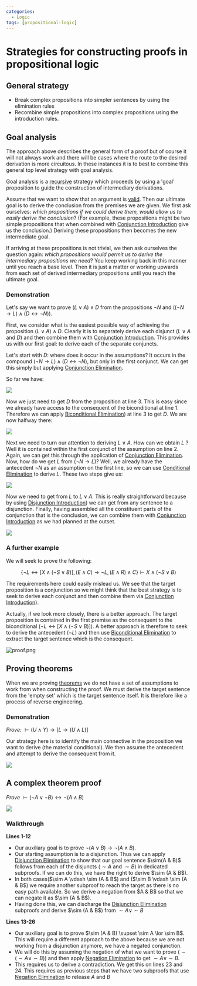 ```yaml
---
categories:
  - Logic
tags: [propositional-logic]
---
```


# Strategies for constructing proofs in propositional logic

## General strategy

- Break complex propositions into simpler sentences by using the elimination rules
- Recombine simple propositions into complex propositions using the introduction rules.

## Goal analysis

The approach above describes the general form of a proof but of course it will not always work and there will be cases where the route to the desired derivation is more circuitous. In these instances it is to best to combine this general top level strategy with goal analysis.

Goal analysis is a [recursive](/Data_Structures/Recursion.md) strategy which proceeds by using a 'goal' proposition to guide the construction of intermediary derivations.

Assume that we want to show that an argument is [valid](/Logic/General_concepts/Validity_and_entailment.md#validity). Then our ultimate goal is to derive the conclusion from the premises we are given. We first ask ourselves: _which propositions if we could derive them, would allow us to easily derive the conclusion_? (For example, these propositions might be two simple propositions that when combined with [Conjunction Introduction](/Logic/Proofs/Conjunction_Introduction.md) give us the conclusion.) Deriving these propositions then becomes the new intermediate goal.

If arriving at these propositions is not trivial, we then ask ourselves the question again: _which propositions would permit us to derive the intermediary propositions we need_? You keep working back in this manner until you reach a base level. Then it is just a matter or working upwards from each set of derived intermediary propositions until you reach the ultimate goal.

### Demonstration

Let's say we want to prove $(L \lor A) \land D$ from the propositions $\lnot N$ and $((\lnot N \rightarrow L) \land (D \leftrightarrow \lnot N))$.

First, we consider what is the easiest possible way of achieving the proposition $(L \lor A) \land D$. Clearly it is to separately derive each disjunct ($L \lor A$ and $D$) and then combine them with [Conjunction Introduction](/Logic/Proofs/Conditional_Introduction.md). This provides us with our first goal: to derive each of the separate conjuncts.

Let's start with $D$: where does it occur in the assumptions? It occurs in the compound $(\lnot N \rightarrow L) \land (D \leftrightarrow \lnot N)$, but only in the first conjunct. We can get this simply but applying [Conjunction Elimination](Conjunction%20Elimination.md).

So far we have:

![](/img/step1.png)

Now we just need to get $D$ from the proposition at line 3. This is easy since we already have access to the consequent of the biconditional at line 1. Therefore we can apply [Biconditional Elimination](/Logic/Proofs/Biconditional_Elimination.md)) at line 3 to get $D$. We are now halfway there:

![](/img/step2.png)

Next we need to turn our attention to deriving $L \lor A$. How can we obtain $L$ ? Well it is contained within the first conjunct of the assumption on line 2. Again, we can get this through the application of [Conjunction Elimination](/Logic/Proofs/Conjunction_Elimination.md).
Now, how do we get $L$ from $(\lnot N \rightarrow L)$? Well, we already have the antecedent $\lnot N$ as an assumption on the first line, so we can use [Conditional Elimination](/Logic/Proofs/Conditional_Elimination.md) to derive $L$. These two steps give us:

![](/img/step3.png)

Now we need to get from $L$ to $L \lor A$. This is really straightforward because by using [Disjunction Introduction](/Logic/Proofs/Disjunction_Introduction.md)) we can get from any sentence to a disjunction. Finally, having assembled all the constituent parts of the conjunction that is the conclusion, we can combine them with [Conjunction Introduction](/Logic/Proofs/Conjunction_Introduction.md) as we had planned at the outset.

![](/img/step4.png)

### A further example

We will seek to prove the following:

$$
\{ \lnot L \leftrightarrow [X \land (\lnot S \lor B) ], (E \land C) \rightarrow \lnot L, (E \land R) \land C \} \vdash X \land (\lnot S \lor B)
$$

The requirements here could easily mislead us. We see that the target proposition is a conjunction so we might think that the best strategy is to seek to derive each conjunct and then combine them via [Conjunction Introduction](/Logic/Proofs/Conjunction_Introduction.md)).

Actually, if we look more closely, there is a better approach. The target proposition is contained in the first premise as the consequent to the biconditional ($\lnot L \leftrightarrow [X \land (\lnot S \lor B)]$). A better approach is therefore to seek to derive the antecedent ($\lnot L$) and then use [Biconditional Elimination](/Logic/Proofs/Biconditional_Elimination.md) to extract the target sentence which is the consequent.

![proof.png](/img/proof.png)

## Proving theorems

When we are proving [theorems](/Logic/Laws_and_theorems.md/Theorems_and_empty_sets.md#theorems-and-empty-sets) we do not have a set of assumptions to work from when constructing the proof. We must derive the target sentence from the 'empty set' which is the target sentence itself. It is therefore like a process of reverse engineering.

### Demonstration

_Prove:_ $\vdash (U \land Y) \rightarrow [L \rightarrow (U \land L)]$

Our strategy here is to identify the main connective in the proposition we want to derive (the material conditional). We then assume the antecedent and attempt to derive the consequent from it.

![](/img/theoremproof.png)

## A complex theorem proof

_Prove_ $\vdash (\lnot A \lor \lnot B) \leftrightarrow \lnot(A \land B)$

![](/img/dsfdsfsdfwe.png)

### Walkthrough

**Lines 1-12**

- Our auxiliary goal is to prove $\lnot (A \lor B) \rightarrow \lnot (A \land B)$.
- Our starting assumption is to a disjunction. Thus we can apply [Disjunction Elimination](/Logic/Proofs/Disjunction_Elimination.md) to show that our goal sentence $\sim(A & B)$ follows from each of the disjuncts ($\sim A$ and $\sim B$) in dedicated subproofs. If we can do this, we have the right to derive $\sim (A & B$).
- In both cases($\sim A \vdash \sim (A & B$) and ($\sim B \vdash \sim (A & B$) we require another subproof to reach the target as there is no easy path available. So we derive a negation from $A & B$ so that we can negate it as $\sim (A & B$).
- Having done this, we can discharge the [Disjunction Elimination](Disjunction%20Elimination.md) subproofs and derive $\sim (A & B$) from $\sim A \lor \sim B$

**Lines 13-26**

- Our auxiliary goal is to prove $\sim (A & B) \supset \sim A \lor  \sim B$. This will require a different approach to the above because we are not working from a disjunction anymore, we have a negated conjunction.
- We will do this by assuming the negation of what we want to prove ($\sim (\sim A \lor \sim B)$) and then apply [Negation Elimination](Negation%20Elimination.md) to get $\sim A \lor \sim B$.
- This requires us to derive a contradiction. We get this on lines 23 and 24. This requires as previous steps that we have two subproofs that use [Negation Elimination](Negation%20Elimination.md) to release $A$ and $B$
